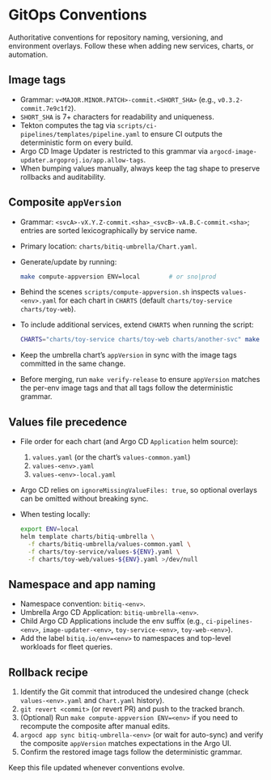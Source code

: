 # GitOps Conventions

Authoritative conventions for repository naming, versioning, and environment overlays. Follow these when adding new services, charts, or automation.

## Image tags

- Grammar: `v<MAJOR.MINOR.PATCH>-commit.<SHORT_SHA>` (e.g., `v0.3.2-commit.7e9c1f2`).
- `SHORT_SHA` is 7+ characters for readability and uniqueness.
- Tekton computes the tag via `scripts/ci-pipelines/templates/pipeline.yaml` to ensure CI outputs the deterministic form on every build.
- Argo CD Image Updater is restricted to this grammar via `argocd-image-updater.argoproj.io/app.allow-tags`.
- When bumping values manually, always keep the tag shape to preserve rollbacks and auditability.

## Composite `appVersion`

- Grammar: `<svcA>-vX.Y.Z-commit.<sha>_<svcB>-vA.B.C-commit.<sha>`; entries are sorted lexicographically by service name.
- Primary location: `charts/bitiq-umbrella/Chart.yaml`.
- Generate/update by running:

  ```bash
  make compute-appversion ENV=local        # or sno|prod
  ```

- Behind the scenes `scripts/compute-appversion.sh` inspects `values-<env>.yaml` for each chart in `CHARTS` (default `charts/toy-service charts/toy-web`).
- To include additional services, extend `CHARTS` when running the script:

  ```bash
  CHARTS="charts/toy-service charts/toy-web charts/another-svc" make compute-appversion ENV=sno
  ```

- Keep the umbrella chart’s `appVersion` in sync with the image tags committed in the same change.
- Before merging, run `make verify-release` to ensure `appVersion` matches the per-env image tags and that all tags follow the deterministic grammar.

## Values file precedence

- File order for each chart (and Argo CD `Application` helm source):
  1. `values.yaml` (or the chart’s `values-common.yaml`)
  2. `values-<env>.yaml`
  3. `values-<env>-local.yaml`
- Argo CD relies on `ignoreMissingValueFiles: true`, so optional overlays can be omitted without breaking sync.
- When testing locally:

  ```bash
  export ENV=local
  helm template charts/bitiq-umbrella \
    -f charts/bitiq-umbrella/values-common.yaml \
    -f charts/toy-service/values-${ENV}.yaml \
    -f charts/toy-web/values-${ENV}.yaml >/dev/null
  ```

## Namespace and app naming

- Namespace convention: `bitiq-<env>`.
- Umbrella Argo CD Application: `bitiq-umbrella-<env>`.
- Child Argo CD Applications include the env suffix (e.g., `ci-pipelines-<env>`, `image-updater-<env>`, `toy-service-<env>`, `toy-web-<env>`).
- Add the label `bitiq.io/env=<env>` to namespaces and top-level workloads for fleet queries.

## Rollback recipe

1. Identify the Git commit that introduced the undesired change (check `values-<env>.yaml` and `Chart.yaml` history).
2. `git revert <commit>` (or revert PR) and push to the tracked branch.
3. (Optional) Run `make compute-appversion ENV=<env>` if you need to recompute the composite after manual edits.
4. `argocd app sync bitiq-umbrella-<env>` (or wait for auto-sync) and verify the composite `appVersion` matches expectations in the Argo UI.
5. Confirm the restored image tags follow the deterministic grammar.

Keep this file updated whenever conventions evolve.
